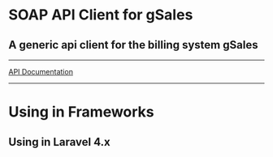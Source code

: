 # SOAP API Client for gSales

## A generic api client for the billing system gSales

----

[API Documentation](http://www.gsales.de/api_documentation.pdf)

----

# Using in Frameworks

## Using in Laravel 4.x

